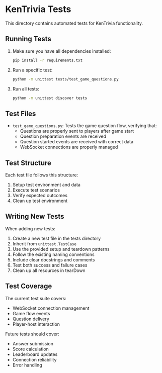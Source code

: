 # KenTrivia Tests

This directory contains automated tests for KenTrivia functionality.

## Running Tests

1. Make sure you have all dependencies installed:
   ```bash
   pip install -r requirements.txt
   ```

2. Run a specific test:
   ```bash
   python -m unittest tests/test_game_questions.py
   ```

3. Run all tests:
   ```bash
   python -m unittest discover tests
   ```

## Test Files

- `test_game_questions.py`: Tests the game question flow, verifying that:
  - Questions are properly sent to players after game start
  - Question preparation events are received
  - Question started events are received with correct data
  - WebSocket connections are properly managed

## Test Structure

Each test file follows this structure:
1. Setup test environment and data
2. Execute test scenarios
3. Verify expected outcomes
4. Clean up test environment

## Writing New Tests

When adding new tests:
1. Create a new test file in the tests directory
2. Inherit from `unittest.TestCase`
3. Use the provided setup and teardown patterns
4. Follow the existing naming conventions
5. Include clear docstrings and comments
6. Test both success and failure cases
7. Clean up all resources in tearDown

## Test Coverage

The current test suite covers:
- WebSocket connection management
- Game flow events
- Question delivery
- Player-host interaction

Future tests should cover:
- Answer submission
- Score calculation
- Leaderboard updates
- Connection reliability
- Error handling
